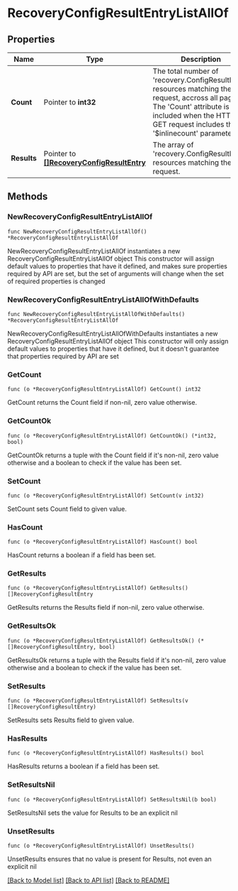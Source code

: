 # RecoveryConfigResultEntryListAllOf

## Properties

Name | Type | Description | Notes
------------ | ------------- | ------------- | -------------
**Count** | Pointer to **int32** | The total number of &#39;recovery.ConfigResultEntry&#39; resources matching the request, accross all pages. The &#39;Count&#39; attribute is included when the HTTP GET request includes the &#39;$inlinecount&#39; parameter. | [optional] 
**Results** | Pointer to [**[]RecoveryConfigResultEntry**](recovery.ConfigResultEntry.md) | The array of &#39;recovery.ConfigResultEntry&#39; resources matching the request. | [optional] 

## Methods

### NewRecoveryConfigResultEntryListAllOf

`func NewRecoveryConfigResultEntryListAllOf() *RecoveryConfigResultEntryListAllOf`

NewRecoveryConfigResultEntryListAllOf instantiates a new RecoveryConfigResultEntryListAllOf object
This constructor will assign default values to properties that have it defined,
and makes sure properties required by API are set, but the set of arguments
will change when the set of required properties is changed

### NewRecoveryConfigResultEntryListAllOfWithDefaults

`func NewRecoveryConfigResultEntryListAllOfWithDefaults() *RecoveryConfigResultEntryListAllOf`

NewRecoveryConfigResultEntryListAllOfWithDefaults instantiates a new RecoveryConfigResultEntryListAllOf object
This constructor will only assign default values to properties that have it defined,
but it doesn't guarantee that properties required by API are set

### GetCount

`func (o *RecoveryConfigResultEntryListAllOf) GetCount() int32`

GetCount returns the Count field if non-nil, zero value otherwise.

### GetCountOk

`func (o *RecoveryConfigResultEntryListAllOf) GetCountOk() (*int32, bool)`

GetCountOk returns a tuple with the Count field if it's non-nil, zero value otherwise
and a boolean to check if the value has been set.

### SetCount

`func (o *RecoveryConfigResultEntryListAllOf) SetCount(v int32)`

SetCount sets Count field to given value.

### HasCount

`func (o *RecoveryConfigResultEntryListAllOf) HasCount() bool`

HasCount returns a boolean if a field has been set.

### GetResults

`func (o *RecoveryConfigResultEntryListAllOf) GetResults() []RecoveryConfigResultEntry`

GetResults returns the Results field if non-nil, zero value otherwise.

### GetResultsOk

`func (o *RecoveryConfigResultEntryListAllOf) GetResultsOk() (*[]RecoveryConfigResultEntry, bool)`

GetResultsOk returns a tuple with the Results field if it's non-nil, zero value otherwise
and a boolean to check if the value has been set.

### SetResults

`func (o *RecoveryConfigResultEntryListAllOf) SetResults(v []RecoveryConfigResultEntry)`

SetResults sets Results field to given value.

### HasResults

`func (o *RecoveryConfigResultEntryListAllOf) HasResults() bool`

HasResults returns a boolean if a field has been set.

### SetResultsNil

`func (o *RecoveryConfigResultEntryListAllOf) SetResultsNil(b bool)`

 SetResultsNil sets the value for Results to be an explicit nil

### UnsetResults
`func (o *RecoveryConfigResultEntryListAllOf) UnsetResults()`

UnsetResults ensures that no value is present for Results, not even an explicit nil

[[Back to Model list]](../README.md#documentation-for-models) [[Back to API list]](../README.md#documentation-for-api-endpoints) [[Back to README]](../README.md)


